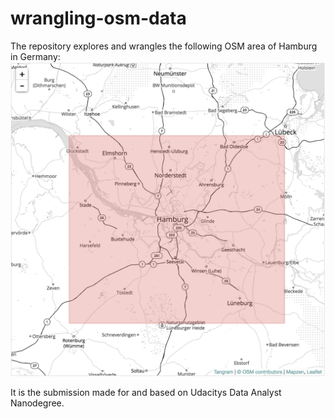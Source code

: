 # wrangling-osm-data
The repository explores and wrangles the following OSM area of Hamburg in Germany:
![OSM area maps of Hamburg](https://github.com/lennart-telwest/wrangling-osm-data/blob/master/summary/hamburg_osm_map_area.png?raw=true "OSM area Hamburg")

It is the submission made for and based on Udacitys Data Analyst Nanodegree.
